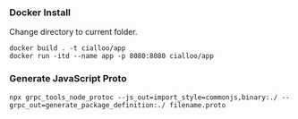 ### Docker Install
Change directory to current folder.
```
docker build . -t cialloo/app
docker run -itd --name app -p 8080:8080 cialloo/app
```

### Generate JavaScript Proto
```
npx grpc_tools_node_protoc --js_out=import_style=commonjs,binary:./ --grpc_out=generate_package_definition:./ filename.proto
```